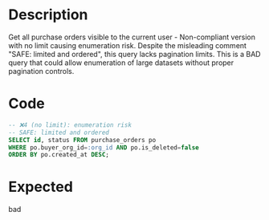 # Description

Get all purchase orders visible to the current user - Non-compliant version with no limit causing enumeration risk.
Despite the misleading comment "SAFE: limited and ordered", this query lacks pagination limits.
This is a BAD query that could allow enumeration of large datasets without proper pagination controls.

# Code

```sql
-- ❌4 (no limit): enumeration risk
-- SAFE: limited and ordered
SELECT id, status FROM purchase_orders po
WHERE po.buyer_org_id=:org_id AND po.is_deleted=false
ORDER BY po.created_at DESC;
```

# Expected

bad